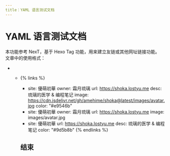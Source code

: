 ```yaml
---
title：YAML 语言测试文档
---
```




# YAML 语言测试文档

本功能参考 NexT，基于 Hexo Tag 功能，用来建立友链或其他网址链接功能。 文章中的使用格式：

- - {% links %}
    - site: 優萌初華
      owner: 霜月琉璃
      url: https://shoka.lostyu.me
      desc: 琉璃的医学 & 编程笔记
      image: https://cdn.jsdelivr.net/gh/amehime/shoka@latest/images/avatar.jpg
      color: "#e9546b"
    - site: 優萌初華
      owner: 霜月琉璃
      url: https://shoka.lostyu.me
      image: images/avatar.jpg
    - site: 優萌初華
      url: https://shoka.lostyu.me
      desc: 琉璃的医学 & 编程笔记
      color: "#9d5b8b"
      {% endlinks %}
    
    ## 结束
    
    